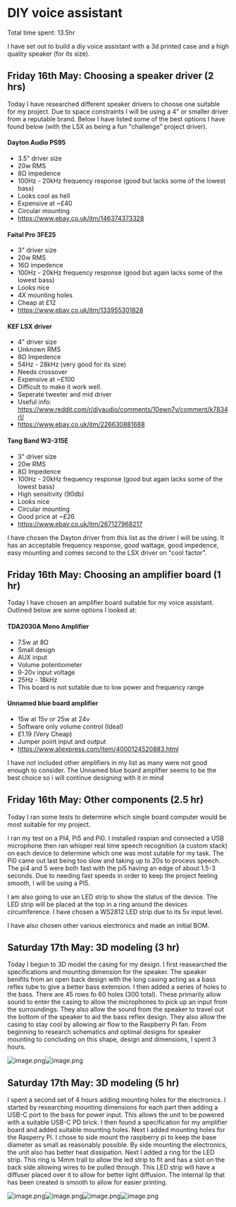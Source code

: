 # DIY voice assistant

Total time spent: 13.5hr

I have set out to build a diy voice assistant with a 3d printed case and a high quality speaker (for its size).

## Friday 16th May: Choosing a speaker driver (2 hrs)

Today I have researched different speaker drivers to choose one suitable for my project. Due to space constraints I will be using a 4" or smaller driver from a reputable brand. Below I have listed some of the best options I have found below (with the LSX as being a fun "challenge" project driver).

#### Dayton Audio PS95 

- 3.5" driver size
- 20w RMS
- 8Ω impedence
- 100Hz - 20kHz frequency response (good but lacks some of the lowest bass)
- Looks cool as hell
- Expensive at ~£40
- Circular mounting
- https://www.ebay.co.uk/itm/146374373328

#### Faital Pro 3FE25

- 3" driver size
- 20w RMS
- 16Ω impedence
- 100Hz - 20kHz frequency response (good but again lacks some of the lowest bass)
- Looks nice
- 4X mounting holes
- Cheap at £12
- https://www.ebay.co.uk/itm/133955301828

#### KEF LSX driver

- 4" driver size
- Unknown RMS
- 8Ω Impedence
- 54Hz - 28kHz (very good for its size)
- Needs crossover
- Expensive at ~£100
- Difficult to make it work well.
- Seperate tweeter and mid driver
- Useful info: https://www.reddit.com/r/diyaudio/comments/10ewn7v/comment/k7834rl/
- https://www.ebay.co.uk/itm/226630881688

#### Tang Band W3-315E

- 3" driver size
- 20w RMS
- 8Ω Impedence
- 100Hz - 20kHz frequency response (good but again lacks some of the lowest bass)
- High sensitivity (90db)
- Looks nice 
- Circular mounting
- Good price at ~£26
- https://www.ebay.co.uk/itm/267127968217

I have chosen the Dayton driver from this list as the driver I will be using. It has an acceptable frequency response, good wattage, good impedence, easy mounting and comes second to the LSX driver on "cool factor".

## Friday 16th May: Choosing an amplifier board (1 hr)

Today I have chosen an amplifier board suitable for my voice assistant. Outlined below are some options I looked at:

#### TDA2030A Mono Amplifier

- 7.5w at 8Ω
- Small design
- AUX input
- Volume potentiometer
- 9-20v input voltage
- 25Hz - 18kHz
- This board is not sutable due to low power and frequency range

#### Unnamed blue board amplifier 

- 15w at 15v or 25w at 24v
- Software only volume control (Ideal)
- £1.19 (Very Cheap)
- Jumper point input and output
- https://www.aliexpress.com/item/4000124520883.html

I have not included other amplifiers in my list as many were not good enough to consider. The Unnamed blue board amplifier seems to be the best choice so i will continue designing with it in mind

## Friday 16th May: Other components (2.5 hr)

Today I ran some tests to determine which single board computer would be most suitable for my project. 

I ran my test on a PI4, Pi5 and Pi0. I installed raspian and connected a USB microphone then ran whisper real time speech recognition (a custom stack) on each device to determine which one was most sutable for my task. The Pi0 came out last being too slow and taking up to 20s to process speech. The pi4 and 5 were both fast with the pi5 having an edge of about 1.5-3 seconds. Due to needing fast speeds in order to keep the project feeling smooth, I will be using a PI5.

I am also going to use an LED strip to show the status of the device. The LED strip will be placed at the top in a ring around the devices circumference. I have chosen a WS2812 LED strip due to its 5v input level. 

I have also chosen other various electronics and made an initial BOM.

## Saturday 17th May: 3D modeling (3 hr)

Today I begun to 3D model the casing for my design. I first reasearched the specifications and mounting dimension for the speaker. The speaker benifits from an open back design with the long casing acting as a bass reflex tube to give a better bass extension. I then added a series of holes to the bass. There are 45 rows fo 60 holes (300 total). These primarily allow sound to enter the casing to allow the microphones to pick up an input from the surroundings. They also allow the sound from the speaker to travel out the bottom of the speaker to aid the bass reflex design. They also allow the casing to stay cool by allowing air flow to the Raspberry Pi fan. From beginning to research schematics and optimal designs for speaker mounting to concluding on this shape, design and dimensions, I spent 3 hours.

![image.png](/CAD/Images/image.png)![image.png](/CAD/Images/image-1.png)

## Saturday 17th May: 3D modeling (5 hr)

I spent a second set of 4 hours adding mounting holes for the electronics. I started by researching mounting dimensions for each part then adding a USB-C port to the bass for power input. This allows the unit to be powered with a suitable USB-C PD brick. I then found a specification for my amplifier board and added suitable mounting holes. Next I added mounting holes for the Rasperry Pi. I chose to side mount the raspberry pi to keep the base diameter as small as reasonably possible. By side mounting the electronics, the unit also has better heat dissipation. Next I added a ring for the LED strip. This ring is 14mm trall to allow the led strip to fit and has a slot on the back side allowing wires to be pulled through. This LED strip will have a diffuser placed over it to allow for better light diffusion. The internal lip that has been created is smooth to allow for easier printing. 

 ![image.png](/CAD/Images/image-2.png)![image.png](/CAD/Images/image-3.png)![image.png](/CAD/Images/image-4.png)![image.png](/CAD/Images/image-5.png)